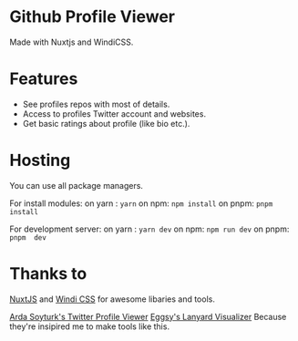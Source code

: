 # Github Profile Viewer
Made with Nuxtjs and WindiCSS.

# Features
- See profiles repos with most of details.
- Access to profiles Twitter account and websites.
- Get basic ratings about profile (like bio etc.).

# Hosting
You can use all package managers.

For install modules:
on yarn : ```yarn```
on npm: ```npm install```
on pnpm: ```pnpm install```

For development server:
on yarn : ```yarn dev```
on npm: ```npm run dev```
on pnpm: ```pnpm  dev```

# Thanks to 
[NuxtJS](https://nuxtjs.org) and [Windi CSS](https://windicss.org) for awesome libaries and tools.

[Arda Soyturk's Twitter Profile Viewer](https://github.com/ardasoyturk/twitter-profile-viewer)
[Eggsy's Lanyard Visualizer](https://github.com/eggsy/lanyard-visualizer)
Because they're insipired me to make tools like this.
